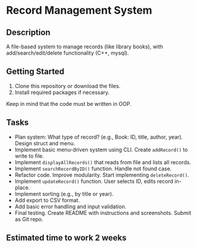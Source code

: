 # Record Management System

## Description
A file-based system to manage records (like library books), with add/search/edit/delete functionality (C++, mysql).

## Getting Started
1. Clone this repository or download the files.
2. Install required packages if necessary.

Keep in mind that the code must be written in OOP.

## Tasks
- Plan system: What type of record? (e.g., Book: ID, title, author, year). Design struct and menu.
- Implement basic menu-driven system using CLI. Create `addRecord()` to write to file.
- Implement `displayAllRecords()` that reads from file and lists all records.
- Implement `searchRecordByID()` function. Handle not found case.
- Refactor code. Improve modularity. Start implementing `deleteRecord()`.
- Implement `updateRecord()` function. User selects ID, edits record in-place.
- Implement sorting (e.g., by title or year).
- Add export to CSV format.
- Add basic error handling and input validation.
- Final testing. Create README with instructions and screenshots. Submit as Git repo.

## Estimated time to work 2 weeks
